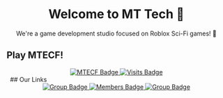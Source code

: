 <h1 align="center">
    Welcome to MT Tech 👋
</h1>
<p align="center">
    We're a game development studio focused on Roblox Sci-Fi games! 🚀
</p>

## Play MTECF!
<div align="center">
  <a href="https://www.roblox.com/games/3283243865">
    <img src="https://img.shields.io/badge/play-mtecf-B98AFF?style=for-the-badge&logo=devdotto&logoColor=d9e0ee&labelColor=3A2C50" alt="MTECF Badge">
  </a>
  <a href="https://www.roblox.com/games/3283243865">
    <img src="https://img.shields.io/badge/dynamic/json?url=https%3A%2F%2Fgames.roblox.com%2Fv1%2Fgames%3FuniverseIds%3D3283243865&query=%24.data.0.visits&style=for-the-badge&logo=roblox&logoColor=d9e0ee&label=plays&labelColor=3A2C50&color=B98AFF&cacheSeconds=1" alt="Visits Badge">
  </a>
</div>
&nbsp;
## Our Links
<div align="center">
  <a href="https://www.roblox.com/communities/7997013">
    <img src="https://img.shields.io/badge/roblox-mt_tech-4D6BFF?style=for-the-badge&logo=roblox&logoColor=d9e0ee&labelColor=3A2C50" alt="Group Badge">
  </a>
  <a href="https://www.roblox.com/communities/7997013">
    <img src="https://img.shields.io/badge/dynamic/json?url=https%3A%2F%2Fgroups.roblox.com%2Fv1%2Fgroups%2F7997013&query=%24.memberCount&style=for-the-badge&logo=roblox&logoColor=d9e0ee&label=members&labelColor=3A2C50&color=4D6BFF&cacheSeconds=1" alt="Members Badge">
  </a>
  <a href="https://discord.gg/NyU3u5TZSe">
    <img src="https://img.shields.io/badge/discord-mt_tech-4D6BFF?style=for-the-badge&logo=roblox&logoColor=d9e0ee&labelColor=3A2C50" alt="Group Badge">
  </a>
</div>
&nbsp;

